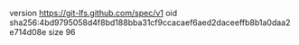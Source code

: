 version https://git-lfs.github.com/spec/v1
oid sha256:4bd9795058d4f8bd188bba31cf9ccacaef6aed2daceeffb8b1a0daa2e714d08e
size 96
